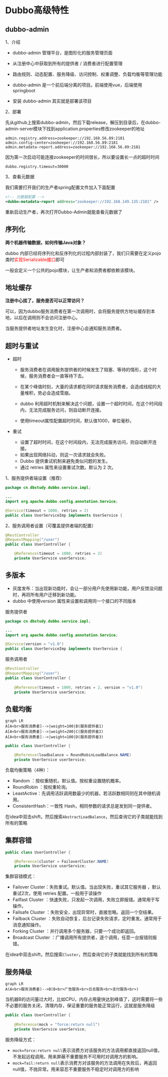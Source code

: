 # Dubbo高级特性

## dubbo-admin

1、介绍

+ dubbo-admin 管理平台，是图形化的服务管理页面

+ 从注册中心中获取到所有的提供者 / 消费者进行配置管理

+ 路由规则、动态配置、服务降级、访问控制、权重调整、负载均衡等管理功能

+ dubbo-admin 是一个前后端分离的项目。前端使用vue，后端使用springboot

+ 安装 dubbo-admin 其实就是部署该项目

2、部署

先从github上搜索dubbo-admin，然后下载release，解压到目录后，在dubbo-admin-server模块下找到application.properties修改zookeeper的地址

```properties
admin.registry.address=zookeeper://192.168.56.89:2181
admin.config-center=zookeeper://192.168.56.89:2181
admin.metadata-report.address=zookeeper://192.168.56.89:2181
```

因为第一次启动可能连接zookeeper的时间很长，所以要设置长一点的超时时间

```properties
dubbo.registry.timeout=30000
```

3、查看元数据

我们需要打开我们的生产者spring配置文件加入下面配置

```xml
<!-- 元数据配置 -->
<dubbo:metadata-report address="zookeeper://192.168.149.135:2181" />
```

重新启动生产者，再次打开Dubbo-Admin就能查看元数据了

## 序列化

**两个机器传输数据，如何传输Java对象？**

dubbo 内部已经将序列化和反序列化的过程内部封装了，我们只需要在定义pojo类时<font color=red>实现Serializable接口</font>即可

一般会定义一个公共的pojo模块，让生产者和消费者都依赖该模块。

## 地址缓存

**注册中心挂了，服务是否可以正常访问？**

可以，因为dubbo服务消费者在第一次调用时，会将服务提供方地址缓存到本地，以后在调用则不会访问注册中心。

当服务提供者地址发生变化时，注册中心会通知服务消费者。

## 超时与重试

+ 超时

  + 服务消费者在调用服务提供者的时候发生了阻塞、等待的情形，这个时候，服务消费者会一直等待下去。

  + 在某个峰值时刻，大量的请求都在同时请求服务消费者，会造成线程的大量堆积，势必会造成雪崩。
  + dubbo 利用超时机制来解决这个问题，设置一个超时时间，在这个时间段内，无法完成服务访问，则自动断开连接。
  + 使用timeout属性配置超时时间，默认值1000，单位毫秒。

+ 重试

  + 设置了超时时间，在这个时间段内，无法完成服务访问，则自动断开连接。
  + 如果出现网络抖动，则这一次请求就会失败。
  + Dubbo 提供重试机制来避免类似问题的发生。
  + 通过 retries  属性来设置重试次数。默认为 2 次。

1、服务提供者端设置（推荐）

```java
package cn.dbstudy.dubbo.service.impl;

...
import org.apache.dubbo.config.annotation.Service;

@Service(timeout = 1000, retries = 2)
public class UserServiceImp implements UserService {
```

2、服务调用者设置（可覆盖提供者端的配置）

```java
@RestController
@RequestMapping("/user")
public class UserController {

    @Reference(timeout = 1000, retries = 2)
    private UserService userService;
```

## 多版本

+ 灰度发布：当出现新功能时，会让一部分用户先使用新功能，用户反馈没问题时，再将所有用户迁移到新功能。
+ dubbo 中使用version 属性来设置和调用同一个接口的不同版本

服务提供者

```java
package cn.dbstudy.dubbo.service.impl;

...
import org.apache.dubbo.config.annotation.Service;

@Service(version = "v1.0")
public class UserServiceImp implements UserService {
```

服务调用者

```java
@RestController
@RequestMapping("/user")
public class UserController {
    
    @Reference(timeout = 1000, retries = 2, version = "v1.0")
    private UserService userService;
```

## 负载均衡

```mermaid
graph LR
A[A<br>服务消费者]-->|weight=100|B(服务提供者1)
A[A<br>服务消费者]-->|weight=200|C(服务提供者2)
A[A<br>服务消费者]-->|weight=100|D(服务提供者3)
```

```java
public class UserController {

    @Reference(loadbalance = RoundRobinLoadBalance.NAME)
    private UserService userService;
```

负载均衡策略（4种）：

+ Random ：按权重随机，默认值。按权重设置随机概率。
+ RoundRobin ：按权重轮询。
+ LeastActive：先调用活跃调用数最少的机器，若活跃数相同则在其中随机调用。
+ ConsistentHash：一致性 Hash，相同参数的请求总是发到同一提供者。

在idea中双击shift，然后搜索`AbstractLoadBalance`，然后查询它的子类就能找到所有的策略

## 集群容错

```java
public class UserController {

    @Reference(cluster = FailoverCluster.NAME)
    private UserService userService;
```

集群容错模式：

+ Failover Cluster：失败重试。默认值。当出现失败，重试其它服务器 ，默认重试2次，使用 retries 配置。一般用于读操作
+ Failfast Cluster ：快速失败，只发起一次调用，失败立即报错。通常用于写操作。
+ Failsafe Cluster ：失败安全，出现异常时，直接忽略。返回一个空结果。
+ Failback Cluster ：失败自动恢复，后台记录失败请求，定时重发。通常用于消息通知操作。
+ Forking Cluster ：并行调用多个服务器，只要一个成功即返回。
+ Broadcast  Cluster ：广播调用所有提供者，逐个调用，任意一台报错则报错。

在idea中双击shift，然后搜索`Cluster`，然后查询它的子类就能找到所有的策略

## 服务降级

```mermaid
graph LR
A(A<br>服务消费者)-->B(B<br>广告服务<br>日志服务<br>支付服务<br>)
```

当机器B的访问量过大时，比如CPU，内存占用量快达到峰值了，这时需要将一些不必要的服务关闭，清理内存，保证重要的服务能正常运行，这就是服务降级

```java
public class UserController {
    
    @Reference(mock = "force:return null")
    private UserService userService;
```

服务降级方式：

+ `mock=force:return null`表示消费方对该服务的方法调用都直接返回null值，不发起远程调用。用来屏蔽不重要服务不可用时对调用方的影响。
+ `mock=fail:return null`表示消费方对该服务的方法调用在失败后，再返回null值，不抛异常。用来容忍不重要服务不稳定时对调用方的影响

